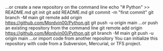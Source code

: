 …or create a new repository on the command line
echo "# Python" >> README.md
git init
git add README.md
git commit -m "first commit"
git branch -M main
git remote add origin https://github.com/Mordvin00/Python.git
git push -u origin main
…or push an existing repository from the command line
git remote add origin https://github.com/Mordvin00/Python.git
git branch -M main
git push -u origin main
…or import code from another repository
You can initialize this repository with code from a Subversion, Mercurial, or TFS project.

